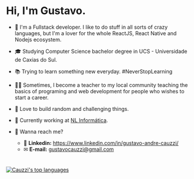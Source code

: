 # Hi, I'm Gustavo.

- 🚀 I'm a Fullstack developer. I like to do stuff in all sorts of crazy languages, but I'm a lover for the whole ReactJS, React Native and Nodejs ecosystem.

- 🎓 Studying Computer Science bachelor degree in UCS - Universidade de Caxias do Sul.

- 📚 Trying to learn something new everyday. #NeverStopLearning

- 🧑‍🏫 Sometimes, I become a teacher to my local community teaching the basics of programing and web development for people who wishes to start a career.

- 💜 Love to build random and challenging things.

- 💼 Currently working at [NL Informática](https://www.nl.com.br/).

- 💬 Wanna reach me?
  - 🔗 **Linkedin:** https://www.linkedin.com/in/gustavo-andre-cauzzi/
  - ✉ **E-mail:** gustavocauzzi@gmail.com

#

[![Cauzzi's top languages](https://github-readme-stats.vercel.app/api/top-langs/?username=Gustavo-Cauzzi&layout=compact&theme=tokyonight)](https://github.com/anuraghazra/github-readme-stats)

